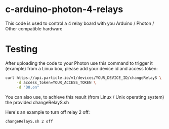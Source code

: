 # c-arduino-photon-4-relays 
This code is used to control a 4 relay board with you Arduino / Photon / Other compatible hardware

# Testing
After uploading the code to your Photon use this command to trigger it (example) from a Linux box, please add your device id and access token:  

```bash
curl https://api.particle.io/v1/devices/YOUR_DEVICE_ID/changeRelayS \
     -d access_token=YOUR_ACCESS_TOKEN \
     -d "D0,on"
```

You can also use, to achieve this result (from Linux / Unix operating system) the provided changeRelayS.sh  

Here's an example to turn off relay 2 off:  
```bash
changeRelayS.sh 2 off
```
